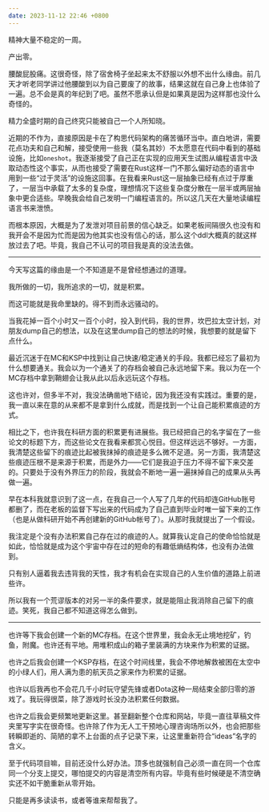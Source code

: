 ```yaml
---
date: 2023-11-12 22:46 +0800
---
```


<!-- more -->

精神大量不稳定的一周。

产出零。

腰酸屁股痛。这很奇怪，除了宿舍椅子坐起来太不舒服以外想不出什么缘由。前几天才听老同学讲过他腰酸到以为自己要废了的故事，结果这就在自己身上也体验了一遍。总不会是真的年纪到了吧。虽然不愿承认但是如果真是因为这样那也没什么奇怪的。

精力全盛时期的自己终究只能被自己一个人所知晓。

近期的不作为，直接原因是卡在了构思代码架构的痛苦循环当中。直白地讲，需要花点功夫和自己和解，接受使用一些我（莫名其妙）不太愿意在代码中看到的基础设施，比如`oneshot`。我逐渐接受了自己正在实现的应用天生试图从编程语言中汲取动态性这个事实，从而也接受了需要在Rust这样一门不那么偏好动态的语言中用到一些“过于灵活”的设施这回事。在我看来Rust这一层抽象已经有点过于厚重了，一层当中承载了太多的复杂度，理想情况下这些复杂度分散在一层半或两层抽象中更合适些。早晚我会给自己发明一门编程语言的。所以这几天在大量地读编程语言书来泄愤。

而根本原因，大概是为了发泄对项目前景的信心缺乏。如果老板间隔很久也没有和我开会不是因为忙而是因为他其实也没有信心的话，那么这个ddl大概真的就这样放过去了吧。毕竟，我自己不认可的项目我是真的没法去做。

----

今天写这篇的缘由是一个不知道是不是曾经想通过的道理。

我所做的一切，我所追求的一切，就是积累。

而这可能就是我命里缺的。得不到而永远骚动的。

当我花掉一百个小时又一百个小时，投入到代码，我的世界，坎巴拉太空计划，对朋友dump自己的想法，以及在这里dump自己的想法的时候，我想要的就是留下点什么。

最近沉迷于在MC和KSP中找到让自己快速/稳定通关的手段。我都已经忘了最初为什么想要通关。我会以为一个通关了的存档会被自己永远地留下来。我以为在一个MC存档中拿到鞘翅会让我从此以后永远玩这个存档。

这也许对，但多半不对，我没法确凿地下结论，因为我还没有实践过。重要的是，我一直以来在意的从来都不是拿到什么成就，而是找到一个让自己能积累痕迹的方式。

相比之下，也许我在科研方面的积累更有进展些。我已经把自己的名字留在了一些论文的标题下方，而这些论文在我看来都赏心悦目。但这样远远不够好。一方面，我清楚这些留下的痕迹比起被我抹掉的痕迹是多么微不足道。另一方面，我清楚这些痕迹压根不是来源于积累，而是外力——它们是我迫于压力不得不留下来交差的。只要处于没有外界压力的阶段，我就会不断地一遍一遍抹掉自己的成果从头再做一遍。

早在本科我就意识到了这一点，在我自己一个人写了几年的代码却连GitHub账号都删了，而在老板的监督下写出来的代码成为了自己直到毕业时唯一留下来的工作（也是从做科研开始不再创建新的GitHub帐号了）。从那时我就提出了一个假设。

我注定是个没有办法积累自己存在过的痕迹的人。就算我认定自己的使命恰恰就是如此，恰恰就是成为这个宇宙中存在过的短命的有趣低熵结构体，也没有办法做到。

只有别人逼着我去违背我的天性，我才有机会在实现自己的人生价值的道路上前进些许。

所以我有一个荒谬版本的对另一半的条件要求，就是能阻止我消除自己留下的痕迹。笑死，我自己都不知道这得怎么做到。

----

也许等下我会创建一个新的MC存档。在这个世界里，我会永无止境地挖矿，钓鱼，附魔。也许还有平地。用堆积成山的箱子里装满的方块来作为积累的证据。

也许之后我会创建一个KSP存档，在这个时间线里，我会不停地解救被困在太空中的小绿人们，用人满为患的航天员之家来作为积累的证据。

也许以后我再也不会花几千小时玩守望先锋或者Dota这种一局结束全部归零的游戏了。我玩得很菜，除了游戏时长没办法积累任何数据。

也许之后我会更频繁地更新这里。甚至翻新整个仓库和网站，毕竟一直往草稿文件夹里写字实在很奇怪。也许除了作为无人工干预地心理咨询场所以外，也会把那些转瞬即逝的、简陋的拿不上台面的点子记录下来，让这里重新符合“ideas”名字的含义。

至于代码项目嘛，目前还没什么好办法。顶多也就强制自己必须一直在同一个仓库同一个分支上提交，哪怕提交的内容是清空所有内容。毕竟有些时候硬是不清空确实还不如干脆重新从零开始。

只能是再多读读书，或者等谁来帮帮我了。